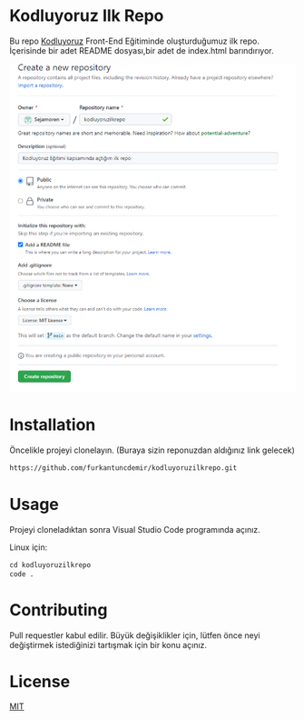 # Kodluyoruz Ilk Repo
Bu repo [Kodluyoruz](https://www.kodluyoruz.org/) Front-End Eğitiminde oluşturduğumuz ilk repo. İçerisinde bir adet README dosyası,bir adet de index.html barındırıyor.

![image](img/kod.png)

# Installation
Öncelikle projeyi clonelayın. (Buraya sizin reponuzdan aldığınız link gelecek)
```bash
https://github.com/furkantuncdemir/kodluyoruzilkrepo.git
```
# Usage
Projeyi cloneladıktan sonra Visual Studio Code programında açınız.

Linux için: 
```linux
cd kodluyoruzilkrepo
code .
```
# Contributing
Pull requestler kabul edilir. Büyük değişiklikler için, lütfen önce neyi değiştirmek istediğinizi tartışmak için bir konu açınız.

# License
[MIT](https://choosealicense.com/licenses/mit/)
